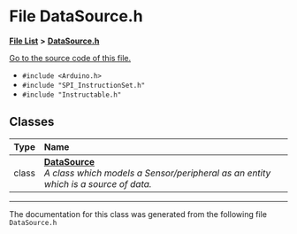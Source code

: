 
# File DataSource.h


[**File List**](files.md) **>** [**DataSource.h**](_data_source_8h.md)

[Go to the source code of this file.](_data_source_8h_source.md)



* `#include <Arduino.h>`
* `#include "SPI_InstructionSet.h"`
* `#include "Instructable.h"`










## Classes

| Type | Name |
| ---: | :--- |
| class | [**DataSource**](class_data_source.md) <br>_A class which models a Sensor/peripheral as an entity which is a source of data._  |














------------------------------
The documentation for this class was generated from the following file `DataSource.h`